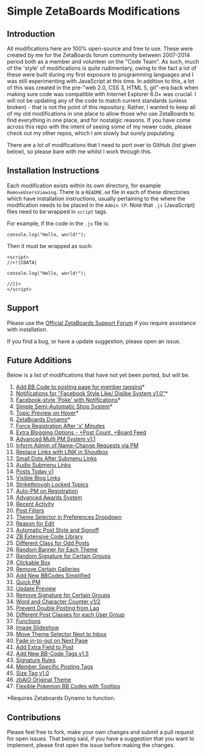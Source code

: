 # Simple ZetaBoards Modifications

## Introduction

All modifications here are 100% open-source and free to use. These were created by me for the ZetaBoards forum community between 2007-2014 period both as a member and volunteer on the "Code Team". As such, much of the 'style' of modifications is quite rudimentary, owing to the fact a lot of these were built during my first exposure to programming languages and I was still experimenting with JavaScript at this time. In addition to this, a lot of this was created in the pre-"web 2.0, CSS 3, HTML 5, git"-era back when making sure code was compatible with Internet Explorer 6.0+ was crucial. I will not be updating any of the code to match current standards (unless broken) - that is not the point of this repository. Rather, I wanted to keep all of my old modifications in one place to allow those who use ZetaBoards to find everything in one place, and for nostalgic reasons. If you have come across this repo with the intent of seeing some of my newer code, please check out my other repos, which I am slowly but surely populating.

There are a lot of modifications that I need to port over to GitHub (list given below), so please bare with me whilst I work through this.

## Installation Instructions

Each modification exists within its own directory, for example `RemoveUsersViewing`. There is a `README.md` file in each of these directories which have installation instructions, usually pertaining to the where the modification needs to be placed in the `Admin CP`. Note that `.js` (JavaScript) files need to be wrapped in `script` tags.

For example, if the code in the `.js` file is:

~~~~
console.log("Hello, world!");
~~~~

Then it must be wrapped as such:

~~~~
<script>
//<![CDATA[

console.log("Hello, world!");

//]]>
</script>
~~~~

## Support

Please use the [Official ZetaBoards Support Forum][1] if you require assistance with installation.

If you find a bug, or have a update suggestion, please open an issue.

## Future Additions

Below is a list of modifications that have not yet been ported, but will be.

1. [Add BB Code to posting page for member tagging](http://support.zathyus.com/topic/5221555/1/#new)*
2. [Notifications for "Facebook Style Like/ Dislike System v1.0"](http://support.zathyus.com/topic/5203740/1/#new)*
3. [Facebook-style 'Poke' with Notifications](http://support.zathyus.com/topic/5197080/1/#new)*
4. [Simple Semi-Automatic Shop System](http://support.zathyus.com/topic/5196496/2/#new)*
5. [Topic Preview on Hover](http://support.zathyus.com/topic/5196127/2/#new)*
6. [ZetaBoards Dynamo](http://support.zathyus.com/topic/5194097/8/#new)*
7. [Force Registration After 'x' Minutes](http://support.zathyus.com/topic/5097455/1/#new)
8. [Extra Blogging Options - +Post Count, +Board Feed](http://support.zathyus.com/topic/5097423/1/)
9. [Advanced Multi PM System v1.1](http://support.zathyus.com/topic/5087248/9/#new)
10. [Inform Admin of Name-Change Requests via PM](http://support.zathyus.com/topic/5086031/1/#new)
11. [Replace Links with LINK in Shoutbox](http://support.zathyus.com/topic/5079920/1/#new)
12. [Small Dots After Submenu Links](http://support.zathyus.com/topic/5074449/1/#new)
13. [Audio Submenu Links](http://support.zathyus.com/topic/5074448/1/#new)
13. [Posts Today v1](http://support.zathyus.com/topic/5074445/1/#new)
14. [Visible Blog Links](http://support.zathyus.com/topic/5074444/2/#new)
15. [Strikethrough Locked Topics](http://support.zathyus.com/topic/5074443/1/#new)
16. [Auto-PM on Registration](http://support.zathyus.com/topic/5074441/7/#new)
17. [Advanced Awards System](http://support.zathyus.com/topic/5068409/25/#new)
18. [Recent Activity](http://support.zathyus.com/topic/5067758/2/#new)
19. [Post Filters](http://support.zathyus.com/topic/5009122/1/#new)
20. [Theme Selector in Preferences Dropdown](http://support.zathyus.com/topic/5008196/1/#new)
21. [Reason for Edit](http://support.zathyus.com/topic/5001894/1/#new)
22. [Automatic Post Style and Signoff](http://support.zathyus.com/topic/5001892/1/#new)
23. [ZB Extensive Code Library](http://support.zathyus.com/topic/5001891/1/#new)
24. [Different Class for Odd Posts](http://support.zathyus.com/topic/5001889/1/#new)
25. [Random Banner for Each Theme](http://support.zathyus.com/topic/5001888/1/#new)
26. [Random Signature for Certain Groups](http://support.zathyus.com/topic/5001887/1/#new)
27. [Clickable Box](http://support.zathyus.com/topic/5001886/1/#new)
28. [Remove Certain Galleries](http://support.zathyus.com/topic/5001885/1/#new)
29. [Add New BBCodes Simplified](http://support.zathyus.com/topic/5001884/1/#new)
30. [Quick PM](http://support.zathyus.com/topic/5001883/1/#new)
31. [Update Preview](http://support.zathyus.com/topic/5001882/1/#new)
32. [Remove Signature for Certain Groups](http://support.zathyus.com/topic/5001887/1/#new)
33. [Word and Character Counter v1/2](http://support.zathyus.com/topic/5001881/1/#new)
34. [Prevent Double Posting from Lag](http://support.zathyus.com/topic/5001880/1/#new)
35. [Different Post Classes for each User Group](http://support.zathyus.com/topic/5001879/2/#new)
36. [Functions](http://support.zathyus.com/topic/5001877/1/#new)
37. [Image Slideshow](http://support.zathyus.com/topic/5001876/1/#new)
38. [Move Theme Selector Next to Inbox](http://support.zathyus.com/topic/5001875/1/#new)
39. [Fade in-to-out on Next Page](http://support.zathyus.com/topic/5001874/2/#new)
40. [Add Extra Field to Post](http://support.zathyus.com/topic/5001873/1/#new)
41. [Add New BB-Code Tags v1.5](http://support.zathyus.com/topic/5001872/1/#new)
42. [Signature Rules](http://support.zathyus.com/topic/5001871/1/#new)
43. [Member Specific Posting Tags](http://support.zathyus.com/topic/5001868/1/#new)
44. [Size Tag v1.0](http://support.zathyus.com/topic/5001867/1/#new)
45. [zbAiO Original Theme](http://support.viralsmods.com/topic/5807587/1/)
46. [Flexible Pokemon BB Codes with Tooltips](http://support.viralsmods.com/topic/5727480/)

\*Requires Zetaboards Dynamo to function.

## Contributions

Please feel free to fork, make your own changes and submit a pull request for open issues. That being said, if you have a suggestion that you want to implement, please first open the issue before making the changes.

[1]: http://support.zathyus.com/
